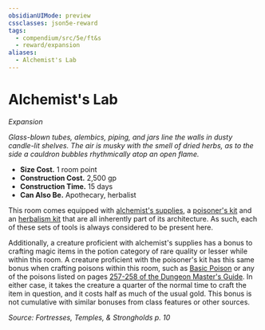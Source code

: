 ```yaml
---
obsidianUIMode: preview
cssclasses: json5e-reward
tags:
  - compendium/src/5e/ft&s
  - reward/expansion
aliases:
  - Alchemist's Lab
---
```

# Alchemist's Lab
*Expansion*  

*Glass-blown tubes, alembics, piping, and jars line the walls in dusty candle-lit shelves. The air is musky with the smell of dried herbs, as to the side a cauldron bubbles rhythmically atop an open flame.*

- **Size Cost.** 1 room point  
- **Construction Cost.** 2,500 gp  
- **Construction Time.** 15 days  
- **Can Also Be.** Apothecary, herbalist  

This room comes equipped with [alchemist's supplies](2-Mechanics/CLI/items/alchemists-supplies.md), a [poisoner's kit](2-Mechanics/CLI/items/poisoners-kit.md) and an [herbalism kit](2-Mechanics/CLI/items/herbalism-kit.md) that are all inherently part of its architecture. As such, each of these sets of tools is always considered to be present here.

Additionally, a creature proficient with alchemist's supplies has a bonus to crafting magic items in the potion category of rare quality or lesser while within this room. A creature proficient with the poisoner's kit has this same bonus when crafting poisons within this room, such as [Basic Poison](2-Mechanics/CLI/items/basic-poison-vial.md) or any of the poisons listed on pages [257-258 of the Dungeon Master's Guide](2-Mechanics/CLI/tables/poisons.md). In either case, it takes the creature a quarter of the normal time to craft the item in question, and it costs half as much of the usual gold. This bonus is not cumulative with similar bonuses from class features or other sources.

*Source: Fortresses, Temples, & Strongholds p. 10*